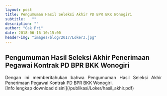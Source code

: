 ```yaml
---
layout: post
title: Pengumuman Hasil Seleksi Akhir PD BPR BKK Wonogiri
subtitle:   ""
description: ""
author: "Cak Pri"
date: 2018-06-16 10:15:00
header-img: "images/blog/2017/Loker3.jpg"
---
```



## Pengumuman Hasil Seleksi Akhir Penerimaan Pegawai Kontrak  PD BPR BKK Wonogiri
<div style="text-align: justify;">
Dengan ini memberitahukan bahwa Pengumuman Hasil Seleksi Akhir Penerimaan Pegawai Kontrak  PD BPR BKK Wonogiri.</div>
[Info lengkap download disini](/publikasi/Loker/hasil_akhir.pdf)
